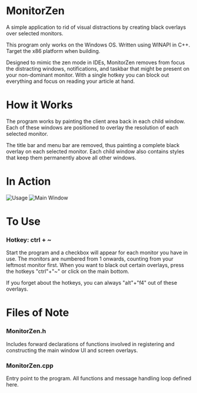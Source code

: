 # MonitorZen
A simple application to rid of visual distractions by creating black overlays 
over selected monitors. 

This program only works on the Windows OS. Written using WINAPI in C++. 
Target the x86 platform when building. 

Designed to mimic the zen mode in IDEs, MonitorZen removes from focus the 
distracting windows, notifications, and taskbar that might be present on
your non-dominant monitor. With a single hotkey you can block out everything and
focus on reading your article at hand. 

# How it Works
The program works by painting the client area back in each child window. 
Each of these windows are positioned to overlay the resolution of each selected
monitor. 

The title bar and menu bar are removed, thus painting a complete black
overlay on each selected monitor. Each child window also contains styles that 
keep them permanently above all other windows.

# In Action
![Usage](https://github.com/Tenvolin/MonitorZen/images/usage.gif)
![Main Window](https://github.com/Tenvolin/MonitorZen/images/mainwindow.png)

# To Use
### Hotkey: ctrl + ~
Start the program and a checkbox will appear for each monitor you have in use.
The monitors are numbered from 1 onwards, counting from your leftmost monitor 
first. When you want to black out certain overlays, press the hotkeys "ctrl"+"~"
or click on the main bottom.

If you forget about the hotkeys, you can always "alt"+"f4" out of these overlays.

# Files of Note
### MonitorZen.h
Includes forward declarations of functions involved in registering and 
constructing the main window UI and screen overlays.
### MonitorZen.cpp
Entry point to the program. All functions and message handling loop defined here.
